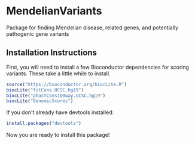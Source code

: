 # MendelianVariants
Package for finding Mendelian disease, related genes, and potentially pathogenic gene variants

## Installation Instructions

First, you will need to install a few Bioconductor dependencies for scoring variants. These take a little while to install. 

```R
source("https://bioconductor.org/biocLite.R")
biocLite("fitCons.UCSC.hg19")
biocLite("phastCons100way.UCSC.hg19")
biocLite("GenomicScores")
```
If you don't already have devtools installed:

```R
install.packages("devtools")
```

Now you are ready to install this package!

```R

```
